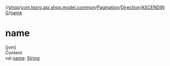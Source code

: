 //[shop](../../../../../index.md)/[com.tezro.api.shop.model.common](../../../index.md)/[Pagination](../../index.md)/[Direction](../index.md)/[ASCENDING](index.md)/[name](name.md)



# name  
[jvm]  
Content  
val [name](name.md): [String](https://kotlinlang.org/api/latest/jvm/stdlib/kotlin/-string/index.html)  



